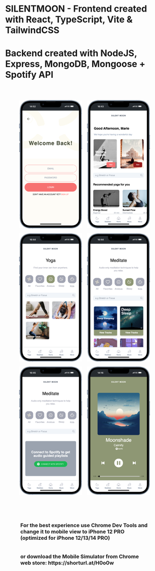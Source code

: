 # SILENTMOON - Frontend created with React, TypeScript, Vite & TailwindCSS 
# Backend created with NodeJS, Express, MongoDB, Mongoose + Spotify API 


<div style="display: flex; justify-content: center; align-items: center; gap: 1rem; flex-wrap: wrap; width: 100%; margin-top: 4rem">
  <img src="public/screenshots/loginscreen.png" alt="Login" width="200" />
  <img src="public/screenshots/homescreen.png" alt="Home" width="200" />
  <img src="public/screenshots/yogascreen.png" alt="Yoga" width="200" />
  <img src="public/screenshots/meditatescreen.png" alt="Meditation" width="200" />
  <img src="public/screenshots/spotifynotconnectedscreen.png" alt="Not connected Spotify" width="200" />
  <img src="public/screenshots/spotifyplayerscreen.png" alt="Spotify Player" width="200" />
</div>


<section  style="display: flex; flex-direction: column; justify-content: center; align-items: center; padding: 0 3rem; margin-top: 4rem">
    <h3>For the best experience use Chrome Dev Tools and change it to mobile view to iPhone 12 PRO (optimized for iPhone 12/13/14 PRO)</h3>
    <h3>or download the Mobile Simulator from Chrome web store: https://shorturl.at/H0o0w</h3>
</section>